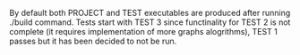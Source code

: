 By default both PROJECT and TEST executables are produced after running ./build command.
Tests start with TEST 3 since functinality for TEST 2 is not complete (it requires implementation of more graphs alogrithms), TEST 1 passes but it has been decided to not be run.
